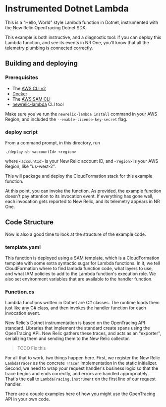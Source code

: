 # Instrumented Dotnet Lambda

This is a "Hello, World" style Lambda function in Dotnet, instrumented 
with the New Relic OpenTracing Dotnet SDK.

This example is both instructive, and a diagnostic tool: if you can
deploy this Lambda function, and see its events in NR One, you'll
know that all the telemetry plumbing is connected correctly. 

## Building and deploying

### Prerequisites

- The [AWS CLI v2](https://docs.aws.amazon.com/cli/latest/userguide/install-cliv2.html)
- [Docker](https://docs.docker.com/get-docker/)
- The [AWS SAM CLI](https://docs.aws.amazon.com/serverless-application-model/latest/developerguide/serverless-sam-cli-install.html)
- [newrelic-lambda](https://github.com/newrelic/newrelic-lambda-cli#installation) CLI tool

Make sure you've run the `newrelic-lambda install` command in your
AWS Region, and included the `--enable-license-key-secret` flag.

### deploy script

From a command prompt, in this directory, run

    ./deploy.sh <accountId> <region>
    
where `<accountId>` is your New Relic account ID, and  `<region>` 
is your AWS Region, like "us-west-2".

This will package and deploy the CloudFormation stack for this example 
function.

At this point, you can invoke the function. As provided, the example
function doesn't pay attention to its invocation event. If everything
has gone well, each invocation gets reported to New Relic, and its
telemetry appears in NR One.

## Code Structure

Now is also a good time to look at the structure of the example code.

### template.yaml

This function is deployed using a SAM template, which is a CloudFormation
template with some extra syntactic sugar for Lambda functions. In it, we
tell CloudFormation where to find lambda function code, what layers to use, and
what IAM policies to add to the Lambda function's execution role. We also set
environment variables that are available to the handler function. 

### Function.cs

Lambda functions written in Dotnet are C# classes. The runtime loads them
just like any C# class, and then invokes the handler function for each 
invocation event.

New Relic's Dotnet instrumentation is based on the OpenTracing API standard. 
Libraries that implement the standard create spans using the OpenTracing API.
New Relic gathers these traces, and acts as an "exporter", serializing them
and sending them to the New Relic collector.

>TODO Fix this

For all that to work, two things happen here. First, we register the New Relic
`LambdaTracer` as the concrete `Tracer` implementation in the static initializer.
Second, we need to wrap your request handler's business logic so that the trace
begins and ends correctly, and errors are handled appropriately. That's the call
to `LambdaTracing.instrument` on the first line of our request handler.

There are a couple examples here of how you might use the OpenTracing API in
your own code. 
